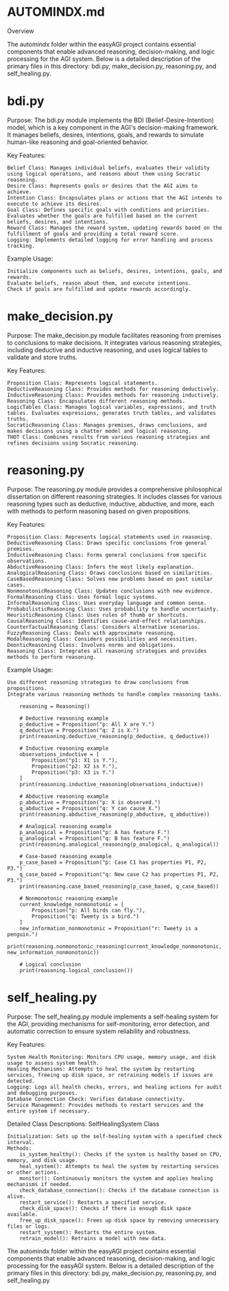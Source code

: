 # AUTOMINDX.md
Overview

The automindx folder within the easyAGI project contains essential components that enable advanced reasoning, decision-making, and logic processing for the AGI system. Below is a detailed description of the primary files in this directory: bdi.py, make_decision.py, reasoning.py, and self_healing.py.

# bdi.py

Purpose:
The bdi.py module implements the BDI (Belief-Desire-Intention) model, which is a key component in the AGI's decision-making framework. It manages beliefs, desires, intentions, goals, and rewards to simulate human-like reasoning and goal-oriented behavior.

Key Features:

    Belief Class: Manages individual beliefs, evaluates their validity using logical operations, and reasons about them using Socratic reasoning.
    Desire Class: Represents goals or desires that the AGI aims to achieve.
    Intention Class: Encapsulates plans or actions that the AGI intends to execute to achieve its desires.
    Goal Class: Defines specific goals with conditions and priorities. Evaluates whether the goals are fulfilled based on the current beliefs, desires, and intentions.
    Reward Class: Manages the reward system, updating rewards based on the fulfillment of goals and providing a total reward score.
    Logging: Implements detailed logging for error handling and process tracking.

Example Usage:

    Initialize components such as beliefs, desires, intentions, goals, and rewards.
    Evaluate beliefs, reason about them, and execute intentions.
    Check if goals are fulfilled and update rewards accordingly.

# make_decision.py

Purpose:
The make_decision.py module facilitates reasoning from premises to conclusions to make decisions. It integrates various reasoning strategies, including deductive and inductive reasoning, and uses logical tables to validate and store truths.

Key Features:

    Proposition Class: Represents logical statements.
    DeductiveReasoning Class: Provides methods for reasoning deductively.
    InductiveReasoning Class: Provides methods for reasoning inductively.
    Reasoning Class: Encapsulates different reasoning methods.
    LogicTables Class: Manages logical variables, expressions, and truth tables. Evaluates expressions, generates truth tables, and validates truths.
    SocraticReasoning Class: Manages premises, draws conclusions, and makes decisions using a chatter model and logical reasoning.
    THOT Class: Combines results from various reasoning strategies and refines decisions using Socratic reasoning.

# reasoning.py

Purpose:
The reasoning.py module provides a comprehensive philosophical dissertation on different reasoning strategies. It includes classes for various reasoning types such as deductive, inductive, abductive, and more, each with methods to perform reasoning based on given propositions.

Key Features:

    Proposition Class: Represents logical statements used in reasoning.
    DeductiveReasoning Class: Draws specific conclusions from general premises.
    InductiveReasoning Class: Forms general conclusions from specific observations.
    AbductiveReasoning Class: Infers the most likely explanation.
    AnalogicalReasoning Class: Draws conclusions based on similarities.
    CaseBasedReasoning Class: Solves new problems based on past similar cases.
    NonmonotonicReasoning Class: Updates conclusions with new evidence.
    FormalReasoning Class: Uses formal logic systems.
    InformalReasoning Class: Uses everyday language and common sense.
    ProbabilisticReasoning Class: Uses probability to handle uncertainty.
    HeuristicReasoning Class: Uses rules of thumb or shortcuts.
    CausalReasoning Class: Identifies cause-and-effect relationships.
    CounterfactualReasoning Class: Considers alternative scenarios.
    FuzzyReasoning Class: Deals with approximate reasoning.
    ModalReasoning Class: Considers possibilities and necessities.
    DeonticReasoning Class: Involves norms and obligations.
    Reasoning Class: Integrates all reasoning strategies and provides methods to perform reasoning.

Example Usage:

    Use different reasoning strategies to draw conclusions from propositions.
    Integrate various reasoning methods to handle complex reasoning tasks.

```if __name__ == "__main__":
    reasoning = Reasoning()

    # Deductive reasoning example
    p_deductive = Proposition("p: All X are Y.")
    q_deductive = Proposition("q: Z is X.")
    print(reasoning.deductive_reasoning(p_deductive, q_deductive))

    # Inductive reasoning example
    observations_inductive = [
        Proposition("p1: X1 is Y."),
        Proposition("p2: X2 is Y."),
        Proposition("p3: X3 is Y.")
    ]
    print(reasoning.inductive_reasoning(observations_inductive))

    # Abductive reasoning example
    p_abductive = Proposition("p: X is observed.")
    q_abductive = Proposition("q: Y can cause X.")
    print(reasoning.abductive_reasoning(p_abductive, q_abductive))

    # Analogical reasoning example
    p_analogical = Proposition("p: A has feature F.")
    q_analogical = Proposition("q: B has feature F.")
    print(reasoning.analogical_reasoning(p_analogical, q_analogical))

    # Case-based reasoning example
    p_case_based = Proposition("p: Case C1 has properties P1, P2, P3.")
    q_case_based = Proposition("q: New case C2 has properties P1, P2, P3.")
    print(reasoning.case_based_reasoning(p_case_based, q_case_based))

    # Nonmonotonic reasoning example
    current_knowledge_nonmonotonic = [
        Proposition("p: All birds can fly."),
        Proposition("q: Tweety is a bird.")
    ]
    new_information_nonmonotonic = Proposition("r: Tweety is a penguin.")
    print(reasoning.nonmonotonic_reasoning(current_knowledge_nonmonotonic, new_information_nonmonotonic))

    # Logical conclusion
    print(reasoning.logical_conclusion())
```

# self_healing.py

Purpose:
The self_healing.py module implements a self-healing system for the AGI, providing mechanisms for self-monitoring, error detection, and automatic correction to ensure system reliability and robustness.

Key Features:

    System Health Monitoring: Monitors CPU usage, memory usage, and disk usage to assess system health.
    Healing Mechanisms: Attempts to heal the system by restarting services, freeing up disk space, or retraining models if issues are detected.
    Logging: Logs all health checks, errors, and healing actions for audit and debugging purposes.
    Database Connection Check: Verifies database connectivity.
    Service Management: Provides methods to restart services and the entire system if necessary.

Detailed Class Descriptions:
SelfHealingSystem Class

    Initialization: Sets up the self-healing system with a specified check interval.
    Methods:
        is_system_healthy(): Checks if the system is healthy based on CPU, memory, and disk usage.
        heal_system(): Attempts to heal the system by restarting services or other actions.
        monitor(): Continuously monitors the system and applies healing mechanisms if needed.
        check_database_connection(): Checks if the database connection is alive.
        restart_service(): Restarts a specified service.
        check_disk_space(): Checks if there is enough disk space available.
        free_up_disk_space(): Frees up disk space by removing unnecessary files or logs.
        restart_system(): Restarts the entire system.
        retrain_model(): Retrains a model with new data.

The automindx folder within the easyAGI project contains essential components that enable advanced reasoning, decision-making, and logic processing for the easyAGI system. Below is a detailed description of the primary files in this directory: bdi.py, make_decision.py, reasoning.py, and self_healing.py
